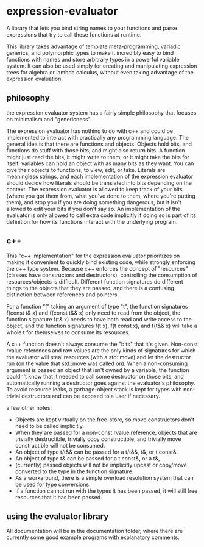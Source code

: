 # expression-evaluator
A library that lets you bind string names to your functions and parse expressions that try to call these functions at runtime.

This library takes advantage of template meta-programming, variadic generics, and polymorphic types to make it incredibly easy to bind functions with names and store arbitrary types in a powerful variable system.
It can also be used simply for creating and manipulating expression trees for algebra or lambda calculus, without even taking advantage of the expression evaluation.

## philosophy
the expression evaluator system has a fairly simple philosophy that focuses on minimalism and "genericness".

The expression evaluator has nothing to do with c++ and could be implemented to interact with practically any programming language. The general idea is that there are functions and objects. Objects hold bits, and functions do stuff with those bits, and might also return bits. A function might just read the bits, it might write to them, or it might take the bits for itself.
variables can hold an object with as many bits as they want. You can give their objects to functions, to view, edit, or take.
Literals are meaningless strings, and each implementation of the expression evaluator should decide how literals should be translated into bits depending on the context.
The expression evaluator is allowed to keep track of your bits (where you got them from, what you've done to them, where you're putting them), and stop you if you are doing something dangerous, but it isn't allowed to edit your bits if you don't say so.
An implementation of the evaluator is only allowed to call extra code implicitly if doing so is part of its definition for how its functions interact with the underlying program.

## c++
This "c++ implementation" for the expression evaluator prioritizes on making it convenient to quickly bind existing code, while strongly enforcing the c++ type system. Because c++ enforces the concept of "resources" (classes have constructors and destructors), controlling the consumption of resources/objects is difficult. Different function signatures do different things to the objects that they are passed, and there is a confusing distinction between references and pointers.

For a function "f" taking an argument of type "t", the function signatures f(const t& x) and f(const t&& x) only need to read from the object, the function signature f(t& x) needs to have both read and write access to the object, and the function signatures f(t x), f(t const x), and f(t&& x) will take a whole t for themselves to consume its resources.

A c++ function doesn't always consume the "bits" that it's given. Non-const rvalue references and raw values are the only kinds of signatures for which the evaluator will steal resources (with a std::move) and let the destructor run (on the value that std::move was called on). When a non-consuming argument is passed an object that isn't owned by a variable, the function couldn't know that it needed to call some destructor on those bits, and automatically running a destructor goes against the evaluator's philosophy. To avoid resource leaks, a garbage-object stack is kept for types with non-trivial destructors and can be exposed to a user if necessary.

a few other notes:
- Objects are kept virtually on the free-store, so move constructors don't need to be called implicitly.
- When they are passed for a non-const rvalue reference, objects that are trivially destructible, trivially copy constructible, and trivially move constructible will not be consumed.
- An object of type t/t&& can be passed for a t/t&&, t&, or t const&. 
- An object of type t& can be passed for a t const&, or a t&,
- (currently) passed objects will not be implicitly upcast or copy/move converted to the type in the function signature.
- As a workaround, there is a simple overload resolution system that can be used for type conversions.
- If a function cannot run with the types it has been passed, it will still free resources that it has been passed.

## using the evaluator library
All documentation will be in the documentation folder, where there are currently some good example programs with explanatory comments.

